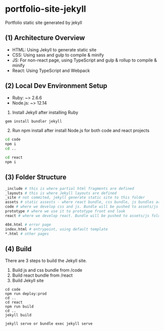 # portfolio-site-jekyll

Portfolio static site generated by jekyll

## (1) Architecture Overview

- HTML: Using Jekyll to generate static site
- CSS: Using sass and gulp to compile & minify
- JS: For non-react page, using TypeScript and gulp & rollup to compile & minify
- React: Using TypeScript and Webpack

## (2) Local Dev Environment Setup

- Ruby: ~> 2.6.6
- Node.js: ~> 12.14

1. Install Jekyll after installing Ruby

```bash
gem install bundler jekyll
```

2. Run npm install after install Node.js for both code and react projects

```bash
cd code
npm i
cd ..

cd react
npm i
```

## (3) Folder Structure

```bash
_include # this is where partial html fragments are defined 
_layouts # this is where Jekyll layouts are defined
_site # not commited, jekyll generate static site to this folder
assets # static assests - where react bundle, css bundle, js bundles are pushed. Images are directly added and source controlled
code # where we develop css and js. Bundle will be pushed to assets/js and assets/css folders
prototype # where we use it to prototype front end look
react # where we develop react. Bundle will be pushed to assets/js folder 

404.html # error page
index.html # entrypoint, using default template
*.html # other pages
```

## (4) Build

There are 3 steps to build the Jekyll site.

1. Build js and css bundle from /code
2. Build react bundle from /react
3. Build Jekyll site

```
cd code
npm run deploy:prod
cd ..
cd react
npm run build
cd ..
jekyll build 

jekyll serve or bundle exec jekyll serve
```
